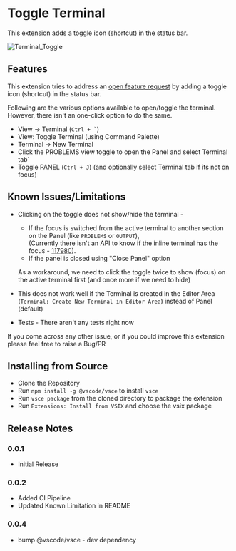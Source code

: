 # Toggle Terminal

This extension adds a toggle icon (shortcut) in the status bar.

![Terminal_Toggle](https://user-images.githubusercontent.com/54745129/210171062-86860548-cb66-403c-b4e4-db6d15d322bf.gif)

## Features

This extension tries to address an [open feature request](https://github.com/microsoft/vscode/issues/115657) by adding a toggle icon (shortcut) in the status bar.

Following are the various options available to open/toggle the terminal.
However, there isn't an one-click option to do the same.

-   View -> Terminal (`` Ctrl + ` ``)
-   View: Toggle Terminal (using Command Palette)
-   Terminal -> New Terminal
-   Click the PROBLEMS view toggle to open the Panel and select Terminal tab`
-   Toggle PANEL (`Ctrl + J`) (and optionally select Terminal tab if its not on focus)

## Known Issues/Limitations

-   Clicking on the toggle does not show/hide the terminal -

    -   If the focus is switched from the active terminal to another section on the Panel (like `PROBLEMS` or `OUTPUT`), \
        (Currently there isn't an API to know if the inline terminal has the focus - [117980](https://github.com/microsoft/vscode/issues/117980)).
    -   If the panel is closed using "Close Panel" option

    As a workaround, we need to click the toggle twice to show (focus) on the active terminal first (and once more if we need to hide)

-   This does not work well if the Terminal is created in the Editor Area (`Terminal: Create New Terminal in Editor Area`) instead of Panel (default)

-   Tests - There aren't any tests right now

If you come across any other issue, or if you could improve this extension please feel free to raise a Bug/PR

## Installing from Source

-   Clone the Repository
-   Run `npm install -g @vscode/vsce` to install `vsce`
-   Run `vsce package` from the cloned directory to package the extension
-   Run `Extensions: Install from VSIX` and choose the vsix package

## Release Notes

### 0.0.1

-   Initial Release

### 0.0.2

-   Added CI Pipeline
-   Updated Known Limitation in README

### 0.0.4

-   bump @vscode/vsce - dev dependency
